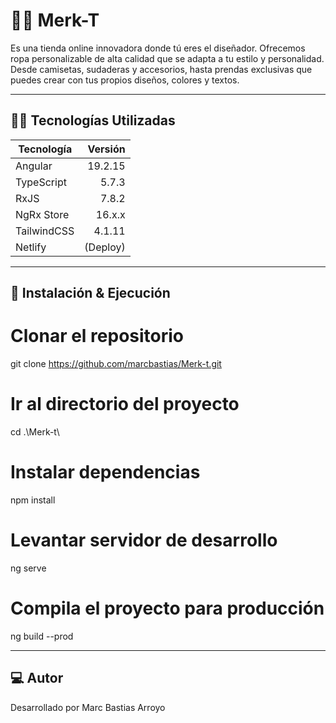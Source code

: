 # 🧢👕 Merk-T


Es una tienda online innovadora donde tú eres el diseñador. Ofrecemos ropa personalizable de alta calidad que se adapta a tu estilo y personalidad. Desde camisetas, sudaderas y accesorios, hasta prendas exclusivas que puedes crear con tus propios diseños, colores y textos.

---

## 🧑‍💻 Tecnologías Utilizadas

| Tecnología  | Versión |
|-------------|--------:|
| Angular     | 19.2.15 |
| TypeScript  | 5.7.3   |
| RxJS        | 7.8.2   |
| NgRx Store  | 16.x.x  |
| TailwindCSS | 4.1.11  |
| Netlify     | (Deploy)|

---

## 🚀 Instalación & Ejecución


# Clonar el repositorio
git clone https://github.com/marcbastias/Merk-t.git

# Ir al directorio del proyecto
cd .\Merk-t\

# Instalar dependencias
npm install

# Levantar servidor de desarrollo
ng serve

# Compila el proyecto para producción
ng build --prod

---

## 💻 Autor 
Desarrollado por Marc Bastias Arroyo